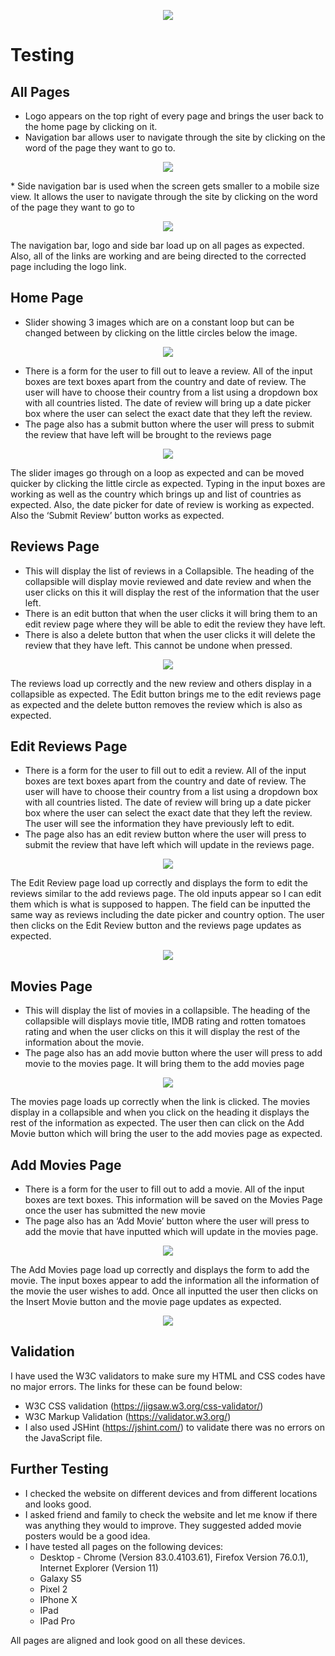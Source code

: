 <p align="center"> 
<img src="https://github.com/cfaulkner985/hollywood-reviews/blob/master/static/img/hollywood-reviews-logo.png">
</p>

# Testing

## All Pages
* Logo appears on the top right of every page and brings the user back to the home page by clicking on it.
* Navigation bar allows user to navigate through the site by clicking on the word of the page they want to go to.
<p align="center"> 
<img src="https://github.com/cfaulkner985/hollywood-reviews/blob/master/testing/logo-and-nav-bar.png">
</p>
* Side navigation bar is used when the screen gets smaller to a mobile size view. It allows the user to navigate through the site by clicking on the word of the page they want to go to
<p align="center"> 
<img src="https://github.com/cfaulkner985/hollywood-reviews/blob/master/testing/side-bar.png">
</p>
The navigation bar, logo and side bar load up on all pages as expected. Also, all of the links are working and are being directed to the corrected page including the logo link.

## Home Page
* Slider showing 3 images which are on a constant loop but can be changed between by clicking on the little circles below the image.
<p align="center"> 
<img src="https://github.com/cfaulkner985/hollywood-reviews/blob/master/testing/slider-images.png">
</p>

* There is a form for the user to fill out to leave a review. All of the input boxes are text boxes apart from the country and date of review. The user will have to choose their country from a list using a dropdown box with all countries listed. The date of review will bring up a date picker box where the user can select the exact date that they left the review.
* The page also has a submit button where the user will press to submit the review that have left will be brought to the reviews page
<p align="center"> 
<img src="https://github.com/cfaulkner985/hollywood-reviews/blob/master/testing/add-review.png">
</p>
The slider images go through on a loop as expected and can be moved quicker by clicking the little circle as expected. Typing in the input boxes are working as well as the country which brings up and list of countries as expected. Also, the date picker for date of review is working as expected. Also the ‘Submit Review’ button works as expected.

## Reviews Page
* This will display the list of reviews in a Collapsible. The heading of the collapsible will display movie reviewed and date review and when the user clicks on this it will display the rest of the information that the user left.
* There is an edit button that when the user clicks it will bring them to an edit review page where they will be able to edit the review they have left.
* There is also a delete button that when the user clicks it will delete the review that they have left. This cannot be undone when pressed.
<p align="center"> 
<img src="https://github.com/cfaulkner985/hollywood-reviews/blob/master/testing/reviews.png">
</p>
The reviews load up correctly and the new review and others display in a collapsible as expected. The Edit button brings me to the edit reviews page as expected and the delete button removes the review which is also as expected. 

## Edit Reviews Page
* There is a form for the user to fill out to edit a review. All of the input boxes are text boxes apart from the country and date of review. The user will have to choose their country from a list using a dropdown box with all countries listed. The date of review will bring up a date picker box where the user can select the exact date that they left the review. The user will see the information they have previously left to edit.
* The page also has an edit review button where the user will press to submit the review that have left which will update in the reviews page.
<p align="center"> 
<img src="https://github.com/cfaulkner985/hollywood-reviews/blob/master/testing/edit-reviews.png">
</p>
The Edit Review page load up correctly and displays the form to edit the reviews similar to the add reviews page. The old inputs appear so I can edit them which is what is supposed to happen. The field can be inputted the same way as reviews including the date picker and country option. The user then clicks on the Edit Review button and the reviews page updates as expected.
<p align="center"> 
<img src="https://github.com/cfaulkner985/hollywood-reviews/blob/master/testing/updated-reviews.png">
</p>

## Movies Page
* This will display the list of movies in a collapsible. The heading of the collapsible will displays movie title, IMDB rating and rotten tomatoes rating and when the user clicks on this it will display the rest of the information about the movie.
* The page also has an add movie button where the user will press to add movie to the movies page. It will bring them to the add movies page
<p align="center"> 
<img src="https://github.com/cfaulkner985/hollywood-reviews/blob/master/testing/movies.png">
</p>
The movies page loads up correctly when the link is clicked. The movies display in a collapsible and when you click on the heading it displays the rest of the information as expected. The user then can click on the Add Movie button which will bring the user to the add movies page as expected.



## Add Movies Page
* There is a form for the user to fill out to add a movie. All of the input boxes are text boxes. This information will be saved on the Movies Page once the user has submitted the new movie
* The page also has an ‘Add Movie’ button where the user will press to add the movie that have inputted which will update in the movies page.
<p align="center"> 
<img src="https://github.com/cfaulkner985/hollywood-reviews/blob/master/testing/add-movie.png">
</p>
The Add Movies page load up correctly and displays the form to add the movie. The input boxes appear to add the information all the information of the movie the user wishes to add. Once all inputted the user then clicks on the Insert Movie button and the movie page updates as expected.
<p align="center"> 
<img src="https://github.com/cfaulkner985/hollywood-reviews/blob/master/testing/updated-movies.png">
</p>

## Validation
I have used the W3C validators to make sure my HTML and CSS codes have no major errors. The links for these can be found below:
- W3C CSS validation (https://jigsaw.w3.org/css-validator/) 
- W3C Markup Validation (https://validator.w3.org/)
- I also used JSHint (https://jshint.com/) to validate there was no errors on the JavaScript file.

## Further Testing
*	I checked the website on different devices and from different locations and looks good.
*	I asked friend and family to check the website and let me know if there was anything they would to improve. They suggested added movie posters would be a good idea.
*	I have tested all pages on the following devices:
    * Desktop - Chrome (Version 83.0.4103.61), Firefox Version 76.0.1), Internet Explorer (Version 11)
    * Galaxy S5
    * Pixel 2
    * IPhone X
    * IPad
    * IPad Pro

All pages are aligned and look good on all these devices.
